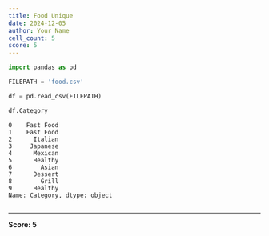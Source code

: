 ```yaml
---
title: Food Unique
date: 2024-12-05
author: Your Name
cell_count: 5
score: 5
---
```


```python
import pandas as pd
```


```python
FILEPATH = 'food.csv'
```


```python
df = pd.read_csv(FILEPATH)
```


```python
df.Category
```




    0    Fast Food
    1    Fast Food
    2      Italian
    3     Japanese
    4      Mexican
    5      Healthy
    6        Asian
    7      Dessert
    8        Grill
    9      Healthy
    Name: Category, dtype: object




```python

```


---
**Score: 5**
